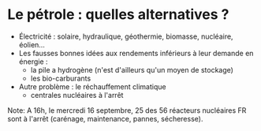 # Le pétrole : quelles alternatives ?

- Électricité : solaire, hydraulique, géothermie, biomasse, nucléaire, éolien…
- Les fausses bonnes idées aux rendements inférieurs à leur demande en énergie :
  - la pile a hydrogène (n'est d'ailleurs qu'un moyen de stockage)
  - les bio-carburants
- Autre problème : le réchauffement climatique
  - centrales nucléaires à l'arrêt

Note: A 16h, le mercredi 16 septembre, 25 des 56 réacteurs nucléaires FR sont à l'arrêt (carénage, maintenance, pannes, sécheresse).

